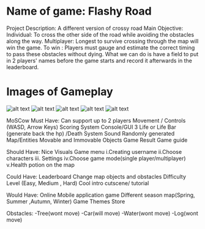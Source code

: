 # Name of game: Flashy Road

Project Description: A different version of crossy road 
Main Objective: 
Individual: To cross the other side of the road while avoiding the obstacles along the way. 
Multiplayer: Longest to survive crossing through the map will win the game. To win : Players must gauge and estimate the correct timing to pass these obstacles without dying. What we can do is have a field to put in 2 players' names before the game starts and record it afterwards in the leaderboard.

# Images of Gameplay

![alt text](https://asifexplore.com/github_images/Flashy_Road/home.png)
![alt text](https://asifexplore.com/github_images/Flashy_Road/menu.png)
![alt text](https://asifexplore.com/github_images/Flashy_Road/gameplay.png)
![alt text](https://asifexplore.com/github_images/Flashy_Road/Leaderscreen.png)
![alt text](https://asifexplore.com/github_images/Flashy_Road/character_art.png)

MoSCow Must Have: Can support up to 2 players Movement / Controls (WASD, Arrow Keys) Scoring System Console/GUI 3 Life or Life Bar (generate back the hp) /Death System Sound Randomly generated Map/Entities Movable and Immovable Objects Game Result Game guide

Should Have: Nice Visuals Game menu 
i.Creating username 
ii.Choose characters 
iii. Settings 
iv.Choose game mode(single player/multiplayer) 
v.Health potion on the map

Could Have: 
Leaderboard 
Change map objects and obstacles 
Difficulty Level (Easy, Medium , Hard) 
Cool intro cutscene/ tutorial

Would Have: 
Online Mobile application game 
Different season map(Spring, Summer ,Autumn, Winter) 
Game Themes Store

Obstacles:
-Tree(wont move)
-Car(will move)
-Water(wont move)
-Log(wont move)
